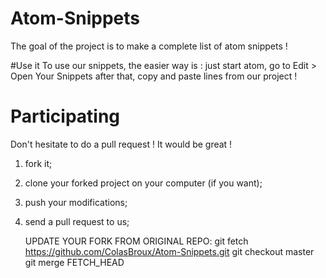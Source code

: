 # Atom-Snippets
The goal of the project is to make a complete list of atom snippets !

#Use it
To use our snippets, the easier way is :
just start atom, go to Edit > Open Your Snippets
after that, copy and paste lines from our project !

# Participating
Don't hesitate to do a pull request ! It would be great !

1)  fork it;

2)  clone your forked project on your computer (if you want);

3)  push your modifications;

4)  send a pull request to us;

    UPDATE YOUR FORK FROM ORIGINAL REPO:
    git fetch https://github.com/ColasBroux/Atom-Snippets.git
    git checkout master
    git merge FETCH_HEAD
